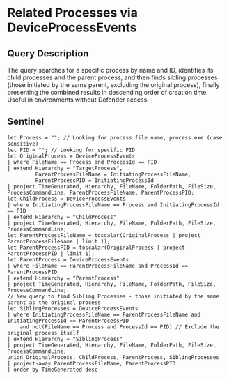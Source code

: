 # Related Processes via DeviceProcessEvents

## Query Description
The query searches for a specific process by name and ID, identifies its child processes and the parent process, and then finds sibling processes (those initiated by the same parent, excluding the original process), finally presenting the combined results in descending order of creation time. Useful in environments without Defender access.

## Sentinel
```KQL
let Process = ""; // Looking for process file name, process.exe (case sensitive)
let PID = ""; // Looking for specific PID
let OriginalProcess = DeviceProcessEvents
| where FileName == Process and ProcessId == PID
| extend Hierarchy = "TargetProcess",
         ParentProcessFileName = InitiatingProcessFileName,
         ParentProcessPID = InitiatingProcessId
| project TimeGenerated, Hierarchy, FileName, FolderPath, FileSize, ProcessCommandLine, ParentProcessFileName, ParentProcessPID;
let ChildProcess = DeviceProcessEvents
| where InitiatingProcessFileName == Process and InitiatingProcessId == PID
| extend Hierarchy = "ChildProcess"
| project TimeGenerated, Hierarchy, FileName, FolderPath, FileSize, ProcessCommandLine;
let ParentProcessFileName = toscalar(OriginalProcess | project ParentProcessFileName | limit 1);
let ParentProcessPID = toscalar(OriginalProcess | project ParentProcessPID | limit 1);
let ParentProcess = DeviceProcessEvents
| where FileName == ParentProcessFileName and ProcessId == ParentProcessPID
| extend Hierarchy = "ParentProcess"
| project TimeGenerated, Hierarchy, FileName, FolderPath, FileSize, ProcessCommandLine;
// New query to find Sibling Processes - those initiated by the same parent as the original process
let SiblingProcesses = DeviceProcessEvents
| where InitiatingProcessFileName == ParentProcessFileName and InitiatingProcessId == ParentProcessPID
    and not(FileName == Process and ProcessId == PID) // Exclude the original process itself
| extend Hierarchy = "SiblingProcess"
| project TimeGenerated, Hierarchy, FileName, FolderPath, FileSize, ProcessCommandLine;
union OriginalProcess, ChildProcess, ParentProcess, SiblingProcesses
| project-away ParentProcessFileName, ParentProcessPID
| order by TimeGenerated desc
```

